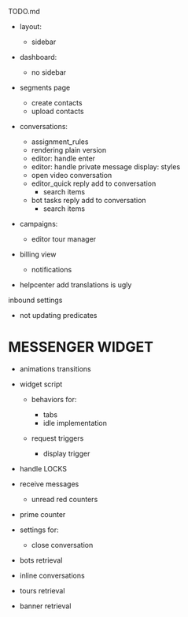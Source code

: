 TODO.md
+ layout:
  + sidebar
+ dashboard:
  + no sidebar


+ segments page
  + create contacts
  + upload contacts

+ conversations:
  + assignment_rules
  + rendering plain version
  + editor: handle enter
  + editor: handle private message display: styles
  + open video conversation
  + editor_quick reply add to conversation
    + search items
  + bot tasks reply add to conversation
    + search items

+ campaigns:
  + editor tour manager

+ billing view
  + notifications

+ helpcenter add translations is ugly

inbound settings
  + not updating predicates


# MESSENGER WIDGET

+ animations transitions

+ widget script
  + behaviors for:
    + tabs
    + idle implementation

  + request triggers
    + display trigger

+ handle LOCKS

+ receive messages
  + unread red counters

+ prime counter

+ settings for:
  + close conversation


+ bots retrieval
+ inline conversations
+ tours retrieval
+ banner retrieval